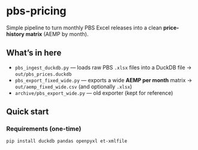 # pbs-pricing

Simple pipeline to turn monthly PBS Excel releases into a clean **price-history matrix** (AEMP by month).

## What’s in here
- `pbs_ingest_duckdb.py` — loads raw PBS `.xlsx` files into a DuckDB file → `out/pbs_prices.duckdb`
- `pbs_export_fixed_wide.py` — exports a wide **AEMP per month** matrix → `out/aemp_fixed_wide.csv` (and optionally `.xlsx`)
- `archive/pbs_export_wide.py` — old exporter (kept for reference)

## Quick start

### Requirements (one-time)
```bash
pip install duckdb pandas openpyxl et-xmlfile

